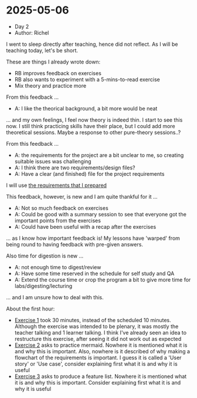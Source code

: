 # 2025-05-06

- Day 2
- Author: Richel

I went to sleep directly after teaching, hence did not reflect.
As I will be teaching today, let's be short.

These are things I already wrote down:

- RB improves feedback on exercises
- RB also wants to experiment with a 5-mins-to-read
  exercise
- Mix theory and practice more

From this feedback ...

- A: I like the theorical background, a bit more would be neat

... and my own feelings, I feel now theory is indeed thin.
I start to see this now. I still think practicing
skills have their place, but I could add more theoretical sessions.
Maybe a response to other pure-theory sessions..?

From this feedback ...

- A: the requirements for the project are a bit unclear to me, so creating suitable issues was challenging
- A: I think there are two requirements/design files?
- A: Have a clear (and finished) file for the project requirements

I will use [the requirements that I prepared](https://github.com/programming-formalisms/programming_formalisms_project_summer_2025/blob/main/docs/requirements.md)

This feedback, however, is new and I am quite thankful for it ...

- A: Not so much feedback on exercises
- A: Could be good with a summary session to see that everyone got the important points from the exercises
- A: Could have been useful with a recap after the exercises

... as I know how important feedback is! My lessons have 'warped' from
being round to having feedback with pre-given answers.

Also time for digestion is new ...

- A: not enough time to digest/review
- A: Have some time reserved in the schedule for self study and QA
- A: Extend the course time or crop the program a bit to give more time for labs/digesting/lecturing

... and I am unsure how to deal with this.

About the first hour:

- [Exercise 1](https://uppmax.github.io/programming_formalisms/introductions/sdlc/#exercise-1-10-min)
  took 30 minutes, instead of the scheduled 10 minutes. Although the exercise
  was intended to be plenary, it was mostly the teacher talking
  and 1 learner talking. I think I've already seen an idea to restructure
  this exercise, after seeing it did not work out as expected
- [Exercise 2](https://uppmax.github.io/programming_formalisms/introductions/sdlc/#exercise-2-10-min)
  asks to practice mermaid. Nowhere it is mentioned what it is and
  why this is important. Also, nowhere is it described of why
  making a flowchart of the requirements is important. I guess it is called
  a 'User story' or 'Use case', consider explaining first what it is
  and why it is useful
- [Exercise 3](https://uppmax.github.io/programming_formalisms/introductions/sdlc/#exercise-3-10-min)
  asks to produce a feature list. Nowhere it is mentioned what it is and
  why this is important. Consider explaining first what it is
  and why it is useful

